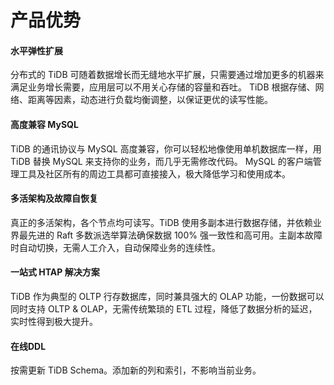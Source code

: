 # 产品优势
#### 水平弹性扩展
分布式的 TiDB 可随着数据增长而无缝地水平扩展，只需要通过增加更多的机器来满足业务增长需要，应用层可以不用关心存储的容量和吞吐。 TiDB 根据存储、网络、距离等因素，动态进行负载均衡调整，以保证更优的读写性能。

#### 高度兼容 MySQL
TiDB 的通讯协议与 MySQL 高度兼容，你可以轻松地像使用单机数据库一样，用 TiDB 替换 MySQL 来支持你的业务，而几乎无需修改代码。 MySQL 的客户端管理工具及社区所有的周边工具都可直接接入，极大降低学习和使用成本。

#### 多活架构及故障自恢复
真正的多活架构，各个节点均可读写。TiDB 使用多副本进行数据存储，并依赖业界最先进的 Raft 多数派选举算法确保数据 100% 强一致性和高可用。主副本故障时自动切换，无需人工介入，自动保障业务的连续性。

#### 一站式 HTAP 解决方案
TiDB 作为典型的 OLTP 行存数据库，同时兼具强大的 OLAP 功能，一份数据可以同时支持 OLTP & OLAP，无需传统繁琐的 ETL 过程，降低了数据分析的延迟，实时性得到极大提升。

#### 在线DDL
按需更新 TiDB Schema。添加新的列和索引，不影响当前业务。
